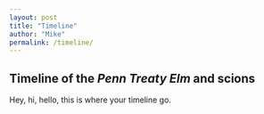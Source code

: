 ```yaml
---
layout: post
title: "Timeline"
author: "Mike"
permalink: /timeline/
---
```


## Timeline of the _Penn Treaty Elm_ and scions
Hey, hi, hello, this is where your timeline go.
